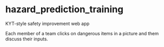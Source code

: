 # hazard_prediction_training
KYT-style safety improvement web app

Each member of a team clicks on dangerous items in a picture and them discuss their inputs.

